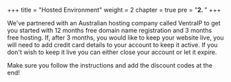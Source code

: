 +++
title = "Hosted Environment"
weight = 2
chapter = true
pre = "<b>2. </b>"
+++

We've partnered with an Australian hosting company called VentraIP to get you started with 12 months free domain name registration and 3 months free hosting. If, after 3 months, you would like to keep your website live, you will need to add credit card details to your account to keep it active. If you don't wish to keep it live you can either close your account or let it expire.

Make sure you follow the instructions and add the discount codes at the end!